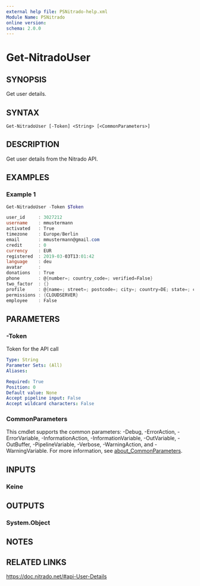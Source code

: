 ```yaml
---
external help file: PSNitrado-help.xml
Module Name: PSNitrado
online version:
schema: 2.0.0
---
```


# Get-NitradoUser

## SYNOPSIS
Get user details.

## SYNTAX

```
Get-NitradoUser [-Token] <String> [<CommonParameters>]
```

## DESCRIPTION
Get user details from the Nitrado API.

## EXAMPLES

### Example 1
```powershell
Get-NitradoUser -Token $Token

user_id     : 3027212
username    : mmustermann
activated   : True
timezone    : Europe/Berlin
email       : mmustermann@gmail.com
credit      : 0
currency    : EUR
registered  : 2019-03-03T13:01:42
language    : deu
avatar      :
donations   : True
phone       : @{number=; country_code=; verified=False}
two_factor  : {}
profile     : @{name=; street=; postcode=; city=; country=DE; state=; country_and_state_verified=True}
permissions : {CLOUDSERVER}
employee    : False
```


## PARAMETERS

### -Token
Token for the API call

```yaml
Type: String
Parameter Sets: (All)
Aliases:

Required: True
Position: 0
Default value: None
Accept pipeline input: False
Accept wildcard characters: False
```

### CommonParameters
This cmdlet supports the common parameters: -Debug, -ErrorAction, -ErrorVariable, -InformationAction, -InformationVariable, -OutVariable, -OutBuffer, -PipelineVariable, -Verbose, -WarningAction, and -WarningVariable. For more information, see [about_CommonParameters](http://go.microsoft.com/fwlink/?LinkID=113216).

## INPUTS

### Keine

## OUTPUTS

### System.Object
## NOTES

## RELATED LINKS
https://doc.nitrado.net/#api-User-Details
